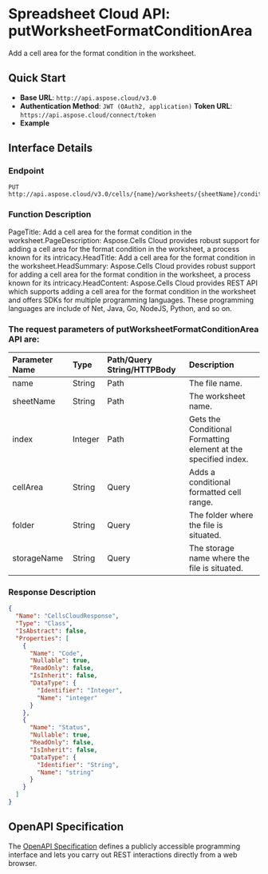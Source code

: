 # **Spreadsheet Cloud API: putWorksheetFormatConditionArea**

Add a cell area for the format condition in the worksheet. 


## **Quick Start**

- **Base URL**: `http://api.aspose.cloud/v3.0`
- **Authentication Method**: `JWT (OAuth2, application)`  **Token URL**: `https://api.aspose.cloud/connect/token`
- **Example** 

## **Interface Details**

### **Endpoint** 

```
PUT http://api.aspose.cloud/v3.0/cells/{name}/worksheets/{sheetName}/conditionalFormattings/{index}/area
```
### **Function Description**
PageTitle: Add a cell area for the format condition in the worksheet.PageDescription: Aspose.Cells Cloud provides robust support for adding a cell area for the format condition in the worksheet, a process known for its intricacy.HeadTitle: Add a cell area for the format condition in the worksheet.HeadSummary: Aspose.Cells Cloud provides robust support for adding a cell area for the format condition in the worksheet, a process known for its intricacy.HeadContent: Aspose.Cells Cloud provides REST API which supports adding a cell area for the format condition in the worksheet and offers SDKs for multiple programming languages. These programming languages are include of Net, Java, Go, NodeJS, Python, and so on.

### The request parameters of **putWorksheetFormatConditionArea** API are: 

| Parameter Name | Type | Path/Query String/HTTPBody | Description | 
| :- | :- | :- |:- | 
|name|String|Path|The file name.|
|sheetName|String|Path|The worksheet name.|
|index|Integer|Path|Gets the Conditional Formatting element at the specified index.|
|cellArea|String|Query|Adds a conditional formatted cell range.|
|folder|String|Query|The folder where the file is situated.|
|storageName|String|Query|The storage name where the file is situated.|

### **Response Description**
```json
{
  "Name": "CellsCloudResponse",
  "Type": "Class",
  "IsAbstract": false,
  "Properties": [
    {
      "Name": "Code",
      "Nullable": true,
      "ReadOnly": false,
      "IsInherit": false,
      "DataType": {
        "Identifier": "Integer",
        "Name": "integer"
      }
    },
    {
      "Name": "Status",
      "Nullable": true,
      "ReadOnly": false,
      "IsInherit": false,
      "DataType": {
        "Identifier": "String",
        "Name": "string"
      }
    }
  ]
}
```


## OpenAPI Specification

The [OpenAPI Specification](https://reference.aspose.cloud/cells/#/ConditionalFormattingsController/PutWorksheetFormatConditionArea) defines a publicly accessible programming interface and lets you carry out REST interactions directly from a web browser.

